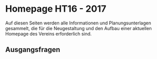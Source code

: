 # Homepage HT16 - 2017

Auf diesen Seiten werden alle Informationen und Planungsunterlagen gesammelt,
die für die Neugestaltung und den Aufbau einer aktuellen Homepage des Vereins
erforderlich sind.

## Ausgangsfragen

##

